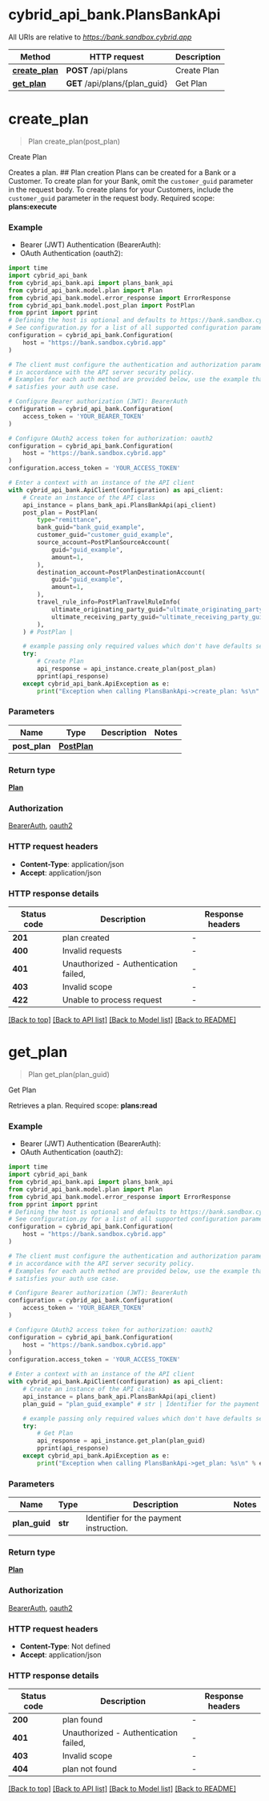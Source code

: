 # cybrid_api_bank.PlansBankApi

All URIs are relative to *https://bank.sandbox.cybrid.app*

Method | HTTP request | Description
------------- | ------------- | -------------
[**create_plan**](PlansBankApi.md#create_plan) | **POST** /api/plans | Create Plan
[**get_plan**](PlansBankApi.md#get_plan) | **GET** /api/plans/{plan_guid} | Get Plan


# **create_plan**
> Plan create_plan(post_plan)

Create Plan

Creates a plan.  ## Plan creation  Plans can be created for a Bank or a Customer.  To create plan for your Bank, omit the `customer_guid` parameter in the request body. To create plans for your Customers, include the `customer_guid` parameter in the request body.   Required scope: **plans:execute**

### Example

* Bearer (JWT) Authentication (BearerAuth):
* OAuth Authentication (oauth2):

```python
import time
import cybrid_api_bank
from cybrid_api_bank.api import plans_bank_api
from cybrid_api_bank.model.plan import Plan
from cybrid_api_bank.model.error_response import ErrorResponse
from cybrid_api_bank.model.post_plan import PostPlan
from pprint import pprint
# Defining the host is optional and defaults to https://bank.sandbox.cybrid.app
# See configuration.py for a list of all supported configuration parameters.
configuration = cybrid_api_bank.Configuration(
    host = "https://bank.sandbox.cybrid.app"
)

# The client must configure the authentication and authorization parameters
# in accordance with the API server security policy.
# Examples for each auth method are provided below, use the example that
# satisfies your auth use case.

# Configure Bearer authorization (JWT): BearerAuth
configuration = cybrid_api_bank.Configuration(
    access_token = 'YOUR_BEARER_TOKEN'
)

# Configure OAuth2 access token for authorization: oauth2
configuration = cybrid_api_bank.Configuration(
    host = "https://bank.sandbox.cybrid.app"
)
configuration.access_token = 'YOUR_ACCESS_TOKEN'

# Enter a context with an instance of the API client
with cybrid_api_bank.ApiClient(configuration) as api_client:
    # Create an instance of the API class
    api_instance = plans_bank_api.PlansBankApi(api_client)
    post_plan = PostPlan(
        type="remittance",
        bank_guid="bank_guid_example",
        customer_guid="customer_guid_example",
        source_account=PostPlanSourceAccount(
            guid="guid_example",
            amount=1,
        ),
        destination_account=PostPlanDestinationAccount(
            guid="guid_example",
            amount=1,
        ),
        travel_rule_info=PostPlanTravelRuleInfo(
            ultimate_originating_party_guid="ultimate_originating_party_guid_example",
            ultimate_receiving_party_guid="ultimate_receiving_party_guid_example",
        ),
    ) # PostPlan | 

    # example passing only required values which don't have defaults set
    try:
        # Create Plan
        api_response = api_instance.create_plan(post_plan)
        pprint(api_response)
    except cybrid_api_bank.ApiException as e:
        print("Exception when calling PlansBankApi->create_plan: %s\n" % e)
```


### Parameters

Name | Type | Description  | Notes
------------- | ------------- | ------------- | -------------
 **post_plan** | [**PostPlan**](PostPlan.md)|  |

### Return type

[**Plan**](Plan.md)

### Authorization

[BearerAuth](../README.md#BearerAuth), [oauth2](../README.md#oauth2)

### HTTP request headers

 - **Content-Type**: application/json
 - **Accept**: application/json


### HTTP response details

| Status code | Description | Response headers |
|-------------|-------------|------------------|
**201** | plan created |  -  |
**400** | Invalid requests |  -  |
**401** | Unauthorized - Authentication failed,  |  -  |
**403** | Invalid scope |  -  |
**422** | Unable to process request |  -  |

[[Back to top]](#) [[Back to API list]](../README.md#documentation-for-api-endpoints) [[Back to Model list]](../README.md#documentation-for-models) [[Back to README]](../README.md)

# **get_plan**
> Plan get_plan(plan_guid)

Get Plan

Retrieves a plan.  Required scope: **plans:read**

### Example

* Bearer (JWT) Authentication (BearerAuth):
* OAuth Authentication (oauth2):

```python
import time
import cybrid_api_bank
from cybrid_api_bank.api import plans_bank_api
from cybrid_api_bank.model.plan import Plan
from cybrid_api_bank.model.error_response import ErrorResponse
from pprint import pprint
# Defining the host is optional and defaults to https://bank.sandbox.cybrid.app
# See configuration.py for a list of all supported configuration parameters.
configuration = cybrid_api_bank.Configuration(
    host = "https://bank.sandbox.cybrid.app"
)

# The client must configure the authentication and authorization parameters
# in accordance with the API server security policy.
# Examples for each auth method are provided below, use the example that
# satisfies your auth use case.

# Configure Bearer authorization (JWT): BearerAuth
configuration = cybrid_api_bank.Configuration(
    access_token = 'YOUR_BEARER_TOKEN'
)

# Configure OAuth2 access token for authorization: oauth2
configuration = cybrid_api_bank.Configuration(
    host = "https://bank.sandbox.cybrid.app"
)
configuration.access_token = 'YOUR_ACCESS_TOKEN'

# Enter a context with an instance of the API client
with cybrid_api_bank.ApiClient(configuration) as api_client:
    # Create an instance of the API class
    api_instance = plans_bank_api.PlansBankApi(api_client)
    plan_guid = "plan_guid_example" # str | Identifier for the payment instruction.

    # example passing only required values which don't have defaults set
    try:
        # Get Plan
        api_response = api_instance.get_plan(plan_guid)
        pprint(api_response)
    except cybrid_api_bank.ApiException as e:
        print("Exception when calling PlansBankApi->get_plan: %s\n" % e)
```


### Parameters

Name | Type | Description  | Notes
------------- | ------------- | ------------- | -------------
 **plan_guid** | **str**| Identifier for the payment instruction. |

### Return type

[**Plan**](Plan.md)

### Authorization

[BearerAuth](../README.md#BearerAuth), [oauth2](../README.md#oauth2)

### HTTP request headers

 - **Content-Type**: Not defined
 - **Accept**: application/json


### HTTP response details

| Status code | Description | Response headers |
|-------------|-------------|------------------|
**200** | plan found |  -  |
**401** | Unauthorized - Authentication failed,  |  -  |
**403** | Invalid scope |  -  |
**404** | plan not found |  -  |

[[Back to top]](#) [[Back to API list]](../README.md#documentation-for-api-endpoints) [[Back to Model list]](../README.md#documentation-for-models) [[Back to README]](../README.md)

